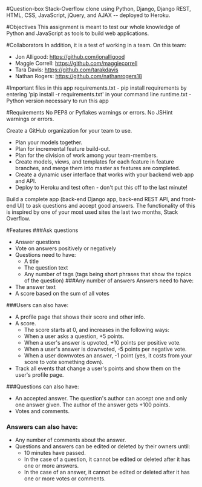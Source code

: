 #Question-box
Stack-Overflow clone using Python, Django, Django REST, HTML, CSS, JavaScript, jQuery, and AJAX -- deployed to Heroku.


#Objectives
This assignment is meant to test our whole knowledge of Python and JavaScript as tools to build web applications.


#Collaborators
In addition, it is a test of working in a team. On this team:
- Jon Alligood: https://github.com/jonalligood
- Maggie Correll: https://github.com/maggiecorrell
- Tara Davis: https://github.com/tarakdavis
- Nathan Rogers: https://github.com/nathanrogers18


#Important files in this app
requirements.txt - pip install requirements by entering 'pip install -r requirements.txt' in your command line
runtime.txt - Python version necessary to run this app


#Requirements
No PEP8 or Pyflakes warnings or errors.
No JSHint warnings or errors.

Create a GitHub organization for your team to use.
  - Plan your models together.
  - Plan for incremental feature build-out.
  - Plan for the division of work among your team-members.
  - Create models, views, and templates for each feature in feature branches, and merge them into master as features are completed.
  - Create a dynamic user interface that works with your backend web app and API.
  - Deploy to Heroku and test often - don't put this off to the last minute!

Build a complete app (back-end Django app, back-end REST API, and front-end UI) to ask questions and accept good answers. The functionality of this is inspired by one of your most used sites the last two months, Stack Overflow.


#Features
###Ask questions
- Answer questions
- Vote on answers positively or negatively
- Questions need to have:
  - A title
  - The question text
  - Any number of tags (tags being short phrases that show the topics of the question)
###Any number of answers
Answers need to have:
- The answer text
- A score based on the sum of all votes

###Users can also have:
- A profile page that shows their score and other info.
- A score. 
  - The score starts at 0, and increases in the following ways:
  - When a user asks a question, +5 points.
  - When a user's answer is upvoted, +10 points per positive vote.
  - When a user's answer is downvoted, -5 points per negative vote.
  - When a user downvotes an answer, -1 point (yes, it costs from your score to vote something down).
- Track all events that change a user's points and show them on the user's profile page.

###Questions can also have:
- An accepted answer. The question's author can accept one and only one answer given. The author of the answer gets +100 points.
- Votes and comments.
### Answers can also have:
- Any number of comments about the answer.
- Questions and answers can be edited or deleted by their owners until:
  - 10 minutes have passed.
  - In the case of a question, it cannot be edited or deleted after it has one or more answers.
  - In the case of an answer, it cannot be edited or deleted after it has one or more votes or comments.
